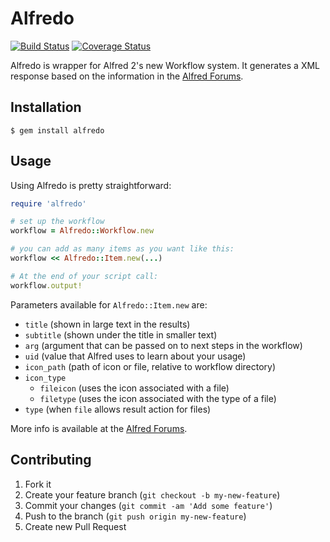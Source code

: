 # Alfredo
[![Build
Status](https://travis-ci.org/Springest/alfredo.png?branch=master)](https://travis-ci.org/Springest/alfredo)
[![Coverage Status](https://coveralls.io/repos/Springest/alfredo/badge.png?branch=master)](https://coveralls.io/r/Springest/alfredo)

Alfredo is wrapper for Alfred 2's new Workflow system. It generates a
XML response based on the information in the [Alfred
Forums](http://www.alfredforum.com/topic/5-generating-feedback-in-workflows/).

## Installation

    $ gem install alfredo

## Usage

Using Alfredo is pretty straightforward:

```ruby
require 'alfredo'

# set up the workflow
workflow = Alfredo::Workflow.new

# you can add as many items as you want like this:
workflow << Alfredo::Item.new(...)

# At the end of your script call:
workflow.output!
```

Parameters available for `Alfredo::Item.new` are:

* `title` (shown in large text in the results)
* `subtitle` (shown under the title in smaller text)
* `arg` (argument that can be passed on to next steps in the workflow)
* `uid` (value that Alfred uses to learn about your usage)
* `icon_path` (path of icon or file, relative to workflow directory)
* `icon_type`
  *  `fileicon` (uses the icon associated with a file)
  *  `filetype` (uses the icon associated with the type of a file)
* `type` (when `file` allows result action for files)

More info is available at the [Alfred
Forums](http://www.alfredforum.com/topic/5-generating-feedback-in-workflows/).

## Contributing

1. Fork it
2. Create your feature branch (`git checkout -b my-new-feature`)
3. Commit your changes (`git commit -am 'Add some feature'`)
4. Push to the branch (`git push origin my-new-feature`)
5. Create new Pull Request

